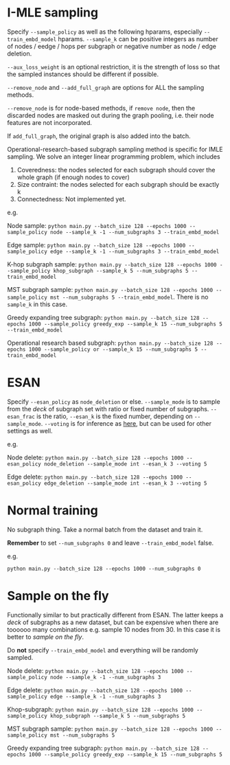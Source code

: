 # I-MLE sampling
Specify `--sample_policy` as well as the following hparams, especially `--train_embd_model` hparams. `--sample_k` can be positive integers as number of nodes / eedge / hops per subgraph or negative number as node / edge deletion.

`--aux_loss_weight` is an optional restriction, it is the strength of loss so that the sampled instances should be different if possible. 

`--remove_node` and `--add_full_graph` are options for ALL the sampling methods.

`--remove_node` is for node-based methods, if `remove node`, then the discarded nodes are masked out during the graph pooling, i.e. their node features are not incorporated. 

If `add_full_graph`, the original graph is also added into the batch. 

Operational-research-based subgraph sampling method is specific for IMLE sampling. We solve an integer linear programming problem, which includes
1. Coveredness: the nodes selected for each subgraph should cover the whole graph (if enough nodes to cover)
2. Size contraint: the nodes selected for each subgraph should be exactly k
3. Connectedness: Not implemented yet.

e.g.

Node sample: `python main.py --batch_size 128 --epochs 1000 --sample_policy node --sample_k -1 --num_subgraphs 3 --train_embd_model`

Edge sample: `python main.py --batch_size 128 --epochs 1000 --sample_policy edge --sample_k -1 --num_subgraphs 3 --train_embd_model`

K-hop subgraph sample: `python main.py --batch_size 128 --epochs 1000 --sample_policy khop_subgraph --sample_k 5 --num_subgraphs 5 --train_embd_model`

MST subgraph sample: `python main.py --batch_size 128 --epochs 1000 --sample_policy mst --num_subgraphs 5 --train_embd_model`. There is no `sample_k` in this case. 

Greedy expanding tree subgraph: `python main.py --batch_size 128 --epochs 1000 --sample_policy greedy_exp --sample_k 15 --num_subgraphs 5 --train_embd_model`

Operational research based subgraph: `python main.py --batch_size 128 --epochs 1000 --sample_policy or --sample_k 15 --num_subgraphs 5 --train_embd_model`

# ESAN
Specify `--esan_policy` as `node_deletion` or else. `--sample_mode` is to sample from the _deck_ of subgraph set with ratio or fixed number of subgraphs. `--esan_frac` is the ratio, `--esan_k` is the fixed number, depending on `--sample_mode`. `--voting` is for inference as [here](https://github.com/beabevi/ESAN/blob/98b6c346e8bca77db1597f88bac78178871e652c/main.py#L121), but can be used for other settings as well. 

e.g. 

Node delete: `python main.py --batch_size 128 --epochs 1000 --esan_policy node_deletion --sample_mode int --esan_k 3 --voting 5`

Edge delete: `python main.py --batch_size 128 --epochs 1000 --esan_policy edge_deletion --sample_mode int --esan_k 3 --voting 5`

# Normal training

No subgraph thing. Take a normal batch from the dataset and train it. 

__Remember__ to set `--num_subgraphs 0` and leave `--train_embd_model` false.

e.g.

`python main.py --batch_size 128 --epochs 1000 --num_subgraphs 0`

# Sample on the fly

Functionally similar to but practically different from ESAN. The latter keeps a _deck_ of subgraphs as a new dataset, but can be expensive when there are toooooo many combinations e.g. sample 10 nodes from 30. In this case it is better to _sample on the fly_. 

Do __not__ specify `--train_embd_model` and everything will be randomly sampled.  

Node delete: `python main.py --batch_size 128 --epochs 1000 --sample_policy node --sample_k -1 --num_subgraphs 3`

Edge delete: `python main.py --batch_size 128 --epochs 1000 --sample_policy edge --sample_k -1 --num_subgraphs 3`

Khop-subgraph: `python main.py --batch_size 128 --epochs 1000 --sample_policy khop_subgraph --sample_k 5 --num_subgraphs 5`

MST subgraph sample: `python main.py --batch_size 128 --epochs 1000 --sample_policy mst --num_subgraphs 5`

Greedy expanding tree subgraph: `python main.py --batch_size 128 --epochs 1000 --sample_policy greedy_exp --sample_k 15 --num_subgraphs 5`